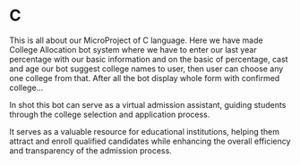 # C
This is all about our MicroProject of C language. Here we have made College Allocation bot system where we have to enter our last year percentage with our basic information and on the basic of percentage, cast and age our bot suggest college names to user, then user can choose any one college from that. After all the bot display whole form with confirmed college...

In shot this bot can serve as a virtual admission assistant, 
guiding students through the college selection and application process.

It serves as a valuable resource for educational institutions, helping them attract and enroll 
qualified candidates while enhancing the overall efficiency and transparency of the 
admission process.

